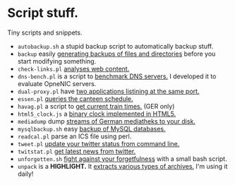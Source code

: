 # Script stuff.

Tiny scripts and snippets.

* `autobackup.sh` a stupid backup script to automatically backup stuff.
* `backup` easily [generating backups of files and directories](http://binfalse.de/software/snippets/backup/) before you start modifying something.
* `check-links.pl` [analyses web content.](http://binfalse.de/2011/01/06/web-content-anlayzer/)
* `dns-bench.pl` is a script to [benchmark DNS servers.](http://binfalse.de/2010/12/03/opennic-dns-network/) I developed it to evaluate OpneNIC servers.
* `dual-proxy.pl` have [two applications listining at the same port.](http://binfalse.de/2011/06/26/2-applications-for-1-port/)
* `essen.pl` [queries the canteen schedule.](http://binfalse.de/2010/07/15/mensa-plan/)
* `havag.pl` a script to [get current train times.](http://binfalse.de/2011/08/09/hacking-havag/) (GER only)
* `html5_clock.js` a [binary clock implemented in HTML5.](http://binfalse.de/2010/09/04/firsthtml5-experiences/)
* `mediadump` dump [streams of German mediatheks to your disk.](http://binfalse.de/software/snippets/mediadump/)
* `mysqlbackup.sh` easy [backup of MySQL databases.](http://binfalse.de/software/snippets/mysql-backup/)
* `readcal.pl` parse an ICS file using perl.
* `tweet.pl` [update your twitter status from command line.](http://binfalse.de/software/snippets/tweet/)
* `twitstat.pl` [get latest news from twitter.](http://binfalse.de/software/snippets/twitstat/)
* `unforgotten.sh` [fight against your forgetfulness](http://binfalse.de/software/snippets/unforgotten/) with a small bash script.
* `unpack` is a **HIGHLIGHT.** It [extracts various types of archives.](http://binfalse.de/software/snippets/unpack/) I'm using it daily!
